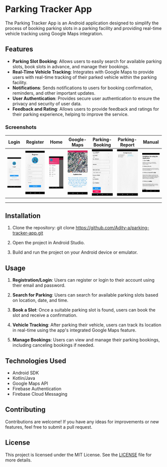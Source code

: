 # Parking Tracker App

The Parking Tracker App is an Android application designed to simplify the process of booking parking slots in a parking facility and providing real-time vehicle tracking using Google Maps integration.

## Features

- **Parking Slot Booking**: Allows users to easily search for available parking slots, book slots in advance, and manage their bookings.
- **Real-Time Vehicle Tracking**: Integrates with Google Maps to provide users with real-time tracking of their parked vehicle within the parking facility.
- **Notifications**: Sends notifications to users for booking confirmation, reminders, and other important updates.
- **User Authentication**: Provides secure user authentication to ensure the privacy and security of user data.
- **Feedback and Rating**: Allows users to provide feedback and ratings for their parking experience, helping to improve the service.

### Screenshots

| Login | Register | Home | Google-Maps | Parking-Booking | Parking-Report | Manual |
| :---: | :---: | :---: | :---: | :---: | :---: | :---: |
| ![App Screenshot 1](https://github.com/Adity-a/Parking_Tracker/blob/main/Screenshots/login.jpeg) | ![App Screenshot 2](https://github.com/Adity-a/Parking_Tracker/blob/main/Screenshots/register.jpeg) | ![App Screenshot 3](https://github.com/Adity-a/Parking_Tracker/blob/main/Screenshots/Home.jpeg) | ![App Screenshot 4](https://github.com/Adity-a/Parking_Tracker/blob/main/Screenshots/Google%20maps.jpeg) |![App Screenshot 5](https://github.com/Adity-a/Parking_Tracker/blob/main/Screenshots/Parking%20Booking.jpeg) | ![App Screenshot 6](https://github.com/Adity-a/Parking_Tracker/blob/main/Screenshots/Parking%20Reports.jpeg) | ![App Screenshot 7](https://github.com/Adity-a/Parking_Tracker/blob/main/Screenshots/parking%20Manual.jpeg) |

---

## Installation

1. Clone the repository:
git clone https://github.com/Adity-a/parking-tracker-app.git

2. Open the project in Android Studio.

3. Build and run the project on your Android device or emulator.

## Usage

1. **Registration/Login**: Users can register or login to their account using their email and password.

2. **Search for Parking**: Users can search for available parking slots based on location, date, and time.

3. **Book a Slot**: Once a suitable parking slot is found, users can book the slot and receive a confirmation.

4. **Vehicle Tracking**: After parking their vehicle, users can track its location in real-time using the app's integrated Google Maps feature.

5. **Manage Bookings**: Users can view and manage their parking bookings, including canceling bookings if needed.

## Technologies Used

- Android SDK
- Kotlin/Java
- Google Maps API
- Firebase Authentication
- Firebase Cloud Messaging

## Contributing

Contributions are welcome! If you have any ideas for improvements or new features, feel free to submit a pull request.

## License

This project is licensed under the MIT License. See the [LICENSE](LICENSE) file for more details.
